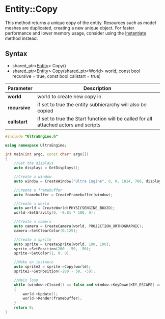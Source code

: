 # Entity::Copy

This method returns a unique copy of the entity. Resources such as model meshes are duplicated, creating a new unique object. For faster performance and lower memory usage, consider using the [Instantiate](Entity_Instantiate.md) method instead.

## Syntax

- shared_ptr<[Entity](Entity_32f.md)\> Copy()
- shared_ptr<[Entity](Entity_32f.md)\> Copy(shared_ptr<[World](World.md)> world, const bool recursive = true, const bool callstart = true)

| Parameter | Description |
| --- | --- |
| **world** | world to create new copy in | 
| **recursive** | if set to true the entity subhierarchy will also be copied |
| **callstart** | if set to true the Start function will be called for all attached actors and scripts |

```c++
#include "UltraEngine.h"

using namespace UltraEngine;

int main(int argc, const char* argv[])
{
    //Get the displays
    auto displays = GetDisplays();

    //Create a window
    auto window = CreateWindow("Ultra Engine", 0, 0, 1024, 768, displays[0], WINDOW_CENTER | WINDOW_TITLEBAR);

    //Create a framebuffer
    auto framebuffer = CreateFramebuffer(window);

    //Create a world
    auto world = CreateWorld(PHYSICSENGINE_BOX2D);
    world->SetGravity(0, -9.81 * 100, 0);

    //Create a camera
    auto camera = CreateCamera(world, PROJECTION_ORTHOGRAPHIC);
    camera->SetClearColor(0.125);

    //Create a sprite
    auto sprite = CreateSprite(world, 100, 100);
    sprite->SetPosition(200 - 50, -50);
    sprite->SetColor(1, 0, 0);

    //Make an instance
    auto sprite2 = sprite->Copy(world);
    sprite2->SetPosition(-200 - 50, -50);

    //Main loop
    while (window->Closed() == false and window->KeyDown(KEY_ESCAPE) == false)
    {
        world->Update();
        world->Render(framebuffer);
    }
    return 0;
}
```
